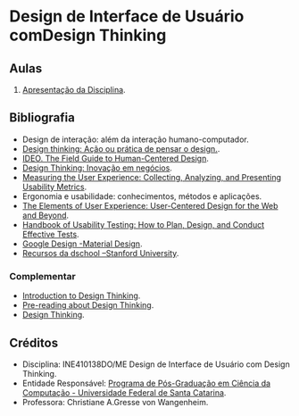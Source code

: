 # Design de Interface de Usuário comDesign Thinking

## Aulas

1. [Apresentação da Disciplina](00_class_introduction.md).

## Bibliografia

- Design de interação: além da interação humano-computador.
- [Design thinking: Ação ou prática de pensar o design.](https://drive.google.com/file/d/1SmpDl6tLDHOPdDlYCBrtvjKQRsmyU2WJ/view?usp=sharing).
- [IDEO. The Field Guide to Human-Centered Design](https://drive.google.com/file/d/1oJQpkgpD0Ow9X0LG1YzKWcYd30lyF_EP/view?usp=sharing).
- [Design Thinking: Inovação em negócios](https://drive.google.com/file/d/1w7S7jFxMBKy9242zM46x6y1-JfFVqUPr/view?usp=sharing).
- [Measuring the User Experience: Collecting, Analyzing, and Presenting Usability Metrics](https://drive.google.com/file/d/1sjiWYC9311RXcWWbpG6I7Cf6BYrhnF_W/view?usp=sharing).
- Ergonomia e usabilidade: conhecimentos, métodos e aplicações.
- [The Elements of User Experience: User-Centered Design for the Web and Beyond](https://drive.google.com/file/d/1Lp8hs8JHHZI4HU98Bx0BGR4gdmnv1gRx/view?usp=sharing).
- [Handbook of Usability Testing: How to Plan, Design, and Conduct Effective Tests](https://drive.google.com/file/d/16PE-dOiF6moZ0OpNAc2GJDrV3eA5JzTz/view?usp=sharing). 
- [Google Design -Material Design](https://material.io/design).
- [Recursos da dschool –Stanford University](https://dschool.stanford.edu/).

### Complementar

- [Introduction to Design Thinking](https://drive.google.com/file/d/1XzkcBC5YkOQyTs2kBv23glIcm_OvWpuD/view?usp=sharing).
- [Pre-reading about Design Thinking](https://drive.google.com/file/d/1lMhGPx7zA5ueaWhfQTDkhmLpCKzr4wWZ/view?usp=sharing).
- [Design Thinking](https://drive.google.com/file/d/1EVRsXja0dK6lxbLpG0fUD17X_QlzXQsH/view?usp=sharing).

## Créditos

- Disciplina: INE410138DO/ME Design de Interface de Usuário com Design Thinking.
- Entidade Responsável: [Programa de Pós-Graduação em Ciência da Computação - Universidade Federal de Santa Catarina](https://ppgcc.ufsc.br/).
- Professora: Christiane A.Gresse von Wangenheim.